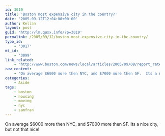 ```yaml
---
id: 3019
title: 'Boston most expensive city in the country?'
date: '2005-09-12T12:04:00+00:00'
author: Kellan
layout: post
guid: 'http://lm.quxx.info/?p=3019'
permalink: /2005/09/12/boston-most-expensive-city-in-the-country/
typo_id:
    - '3017'
mt_id:
    - '3099'
link_related:
    - 'http://www.boston.com/news/local/articles/2005/09/08/report_rates_boston_most_expensive_city/'
raw_content:
    - 'On average $6000 more then NYC, and $7000 more then SF.  Its a nice city, but not that nice!'
categories:
    - Aside
tags:
    - boston
    - housing
    - moving
    - nyc
    - sanfran
---
```


On average $6000 more then NYC, and $7000 more then SF. Its a nice city, but not that nice!